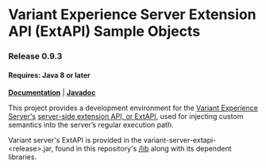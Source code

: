 # Variant Experience Server Extension API (ExtAPI) Sample Objects
### Release 0.9.3
#### Requires: Java 8 or later

[__Documentation__](https://www.getvariant.com/resources/docs/0-9/experience-server/reference/#section-4) | [__Javadoc__](https://www.getvariant.com/javadoc/0.9/)

This project provides a development environment for the [Variant Experience Server's](https://www.getvariant.com/resources/docs/0-9/experience-server/user-guide/) [server-side extension API, or ExtAPI](https://www.getvariant.com/resources/docs/0-9/experience-server/reference/#section-4), used for injecting custom semantics into the server’s regular execution path. 

Variant server's ExtAPI is provided in the variant-server-extapi-\<release\>.jar, found in this repository's [/lib](https://github.com/getvariant/variant-server-extapi/tree/master/lib) along with its dependent libraries. 
